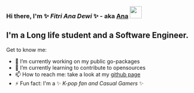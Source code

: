 ### Hi there, I'm ✨ _Fitri Ana Dewi_ ✨ - aka [Ana](https://about.me/fanadewi) <img src="https://github.com/blackcater/blackcater/raw/master/images/Hi.gif" height="32" />

## I'm a Long life student and a Software Engineer.

Get to know me:

- 🔭 I’m currently working on my public go-packages
- 🌱 I’m currently learning to contribute to opensources
- 📫 How to reach me: take a look at my [github page](https://fanadewi.github.io)
- ⚡ Fun fact: I'm a ✨ _K-pop fan and Casual Gamers_ ✨

